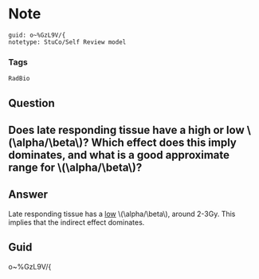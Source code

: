 # Note
```
guid: o~%GzL9V/{
notetype: StuCo/Self Review model
```

### Tags
```
RadBio
```

## Question
<h2>Does late responding tissue have a high or low \(\alpha/\beta\)? Which effect does this imply dominates, and what is a good approximate range for \(\alpha/\beta\)?</h2>

## Answer
<section>
<p>Late responding tissue has a <u>​low</u> \(\alpha/\beta\), around 2-3Gy. This implies that the indirect effect dominates.</p>


</section>

## Guid
o~%GzL9V/{
